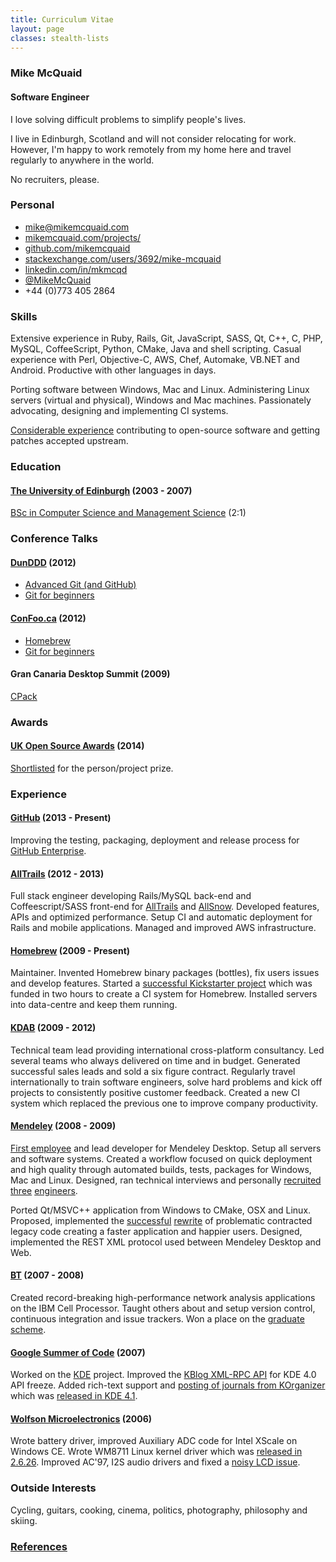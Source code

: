 ```yaml
---
title: Curriculum Vitae
layout: page
classes: stealth-lists
---
```

### Mike McQuaid

#### Software Engineer
I love solving difficult problems to simplify people's lives.

I live in Edinburgh, Scotland and will not consider relocating for work. However, I'm happy to work remotely from my home here and travel regularly to anywhere in the world.

No recruiters, please.

### Personal
* [mike@mikemcquaid.com](mailto:mike@mikemcquaid.com)
* [mikemcquaid.com/projects/](http://mikemcquaid.com/projects/)
* [github.com/mikemcquaid](https://github.com/mikemcquaid)
* [stackexchange.com/users/3692/mike-mcquaid](http://stackexchange.com/users/3692/mike-mcquaid)
* [linkedin.com/in/mkmcqd](http://www.linkedin.com/in/mkmcqd)
* [@MikeMcQuaid](http://twitter.com/MikeMcQuaid)
* +44 (0)773 405 2864

### Skills
Extensive experience in Ruby, Rails, Git, JavaScript, SASS, Qt, C++, C, PHP, MySQL, CoffeeScript, Python, CMake, Java and shell scripting. Casual experience with Perl, Objective-C, AWS, Chef, Automake, VB.NET and Android. Productive with other languages in days.

Porting software between Windows, Mac and Linux. Administering Linux servers (virtual and physical), Windows and Mac machines. Passionately advocating, designing and implementing CI systems.

[Considerable experience](http://www.ohloh.net/accounts/mikemcquaid) contributing to open-source software and getting patches accepted upstream.

### Education

#### [The University of Edinburgh](http://www.ed.ac.uk/home) (2003 - 2007)
[BSc in Computer Science and Management Science](http://www.inf.ed.ac.uk/undergraduate/csms.html) (2:1)

### Conference Talks

#### [DunDDD](http://dun.dddscotland.co.uk/) (2012)
* [Advanced Git (and GitHub)](https://speakerdeck.com/mikemcquaid/advanced-git-and-github)
* [Git for beginners](http://speakerdeck.com/u/mikemcquaid/p/git-for-beginners)

#### [ConFoo.ca](http://confoo.ca) (2012)
* [Homebrew](http://speakerdeck.com/u/mikemcquaid/p/homebrew)
* [Git for beginners](http://speakerdeck.com/u/mikemcquaid/p/git-for-beginners)

#### Gran Canaria Desktop Summit (2009)
[CPack](http://speakerdeck.com/u/mikemcquaid/p/cpack)

### Awards

#### [UK Open Source Awards](http://opensourceawards.org/) (2014)
[Shortlisted](http://opensourceawards.org/index.php/awards-shortlist) for the person/project prize.

### Experience

#### [GitHub](http://github.com/) (2013 - Present)
Improving the testing, packaging, deployment and release process for [GitHub Enterprise](https://enterprise.github.com).

#### [AllTrails](http://alltrails.com/) (2012 - 2013)
Full stack engineer developing Rails/MySQL back-end and Coffeescript/SASS front-end for [AllTrails](http://alltrails.com/) and [AllSnow](http://allsnow.com). Developed features, APIs and optimized performance. Setup CI and automatic deployment for Rails and mobile applications. Managed and improved AWS infrastructure.

#### [Homebrew](https://github.com/Homebrew/homebrew/) (2009 - Present)
Maintainer. Invented Homebrew binary packages (bottles), fix users issues and develop features. Started a [successful Kickstarter project](http://www.kickstarter.com/projects/homebrew/brew-test-bot) which was funded in two hours to create a CI system for Homebrew. Installed servers into data-centre and keep them running.

#### [KDAB](http://kdab.com/) (2009 - 2012)
Technical team lead providing international cross-platform consultancy. Led several teams who always delivered on time and in budget. Generated successful sales leads and sold a six figure contract. Regularly travel internationally to train software engineers, solve hard problems and kick off projects to consistently positive customer feedback. Created a new CI system which replaced the previous one to improve company productivity.

#### [Mendeley](http://www.mendeley.com/) (2008 - 2009)
[First employee](http://blog.mendeley.com/start-up-life/mike-arthur-joins-team-mendeley/) and lead developer for Mendeley Desktop. Setup all servers and software systems. Created a workflow focused on quick deployment and high quality through automated builds, tests, packages for Windows, Mac and Linux. Designed, ran technical interviews and personally [recruited](http://blog.mendeley.com/start-up-life/introducing-fred-amir-and-a-bond-villain/) [three](http://blog.mendeley.com/academic-life/an-excellent-euroscience-adventure-part-ii/) [engineers](http://blog.mendeley.com/research-miscellanea/a-new-knight-joins-mendeleys-round-table/).

Ported Qt/MSVC++ application from Windows to CMake, OSX and Linux. Proposed, implemented the [successful](http://blog.mendeley.com/academic-features/mendeley-desktop-the-mvc-strikes-back/) [rewrite](http://blog.mendeley.com/academic-features/mendeley-desktop-the-about-dialogue-and-the-refactor/) of problematic contracted legacy code creating a faster application and happier users. Designed, implemented the REST XML protocol used between Mendeley Desktop and Web.

#### [BT](http://www.bt.com/) (2007 - 2008)
Created record-breaking high-performance network analysis applications on the IBM Cell Processor. Taught others about and setup version control, continuous integration and issue trackers. Won a place on the [graduate scheme](http://www.btplc.com/careercentre/graduates/index.cfm).

#### [Google Summer of Code](http://code.google.com/soc/) (2007)
Worked on the [KDE](http://www.kde.org/) project. Improved the [KBlog XML-RPC API](http://api.kde.org/4.0-api/kdepimlibs-apidocs/kblog/html/index.html) for KDE 4.0 API freeze. Added rich-text support and [posting of journals from KOrganizer](http://mikemcquaid.com/2008/09/27/kde-blog-from-korganizer-howto/) which was [released in KDE 4.1](http://www.kde.org/announcements/4.1/).

#### [Wolfson Microelectronics](http://www.wolfsonmicro.com/) (2006)
Wrote battery driver, improved Auxiliary ADC code for Intel XScale on Windows CE. Wrote WM8711 Linux kernel driver which was [released in 2.6.26](https://github.com/mirrors/linux-2.6/commit/bd6d417743d941c3e5eabb21abbcac9737f11061). Improved AC'97, I2S audio drivers and fixed a [noisy LCD issue](http://bugs.openembedded.org/show_bug.cgi?id=1316).

### Outside Interests
Cycling, guitars, cooking, cinema, politics, photography, philosophy and skiing.

### [References](/references/)
